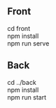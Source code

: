 ## Front

cd front  
npm install  
npm run serve  

## Back
cd ../back  
npm install  
npm run start  


